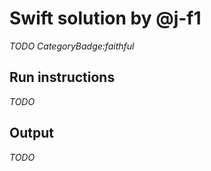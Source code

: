 # Swift solution by @j-f1

*TODO CategoryBadge:faithful*

## Run instructions

*TODO*

## Output

*TODO*

